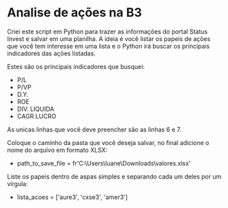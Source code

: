 # Analise de ações na B3
Criei este script em Python para trazer as informações do portal Status Invest e salvar em uma planilha.
A ideia é você listar os papeis de ações que você tem interesse em uma lista e o Python irá buscar os principais indicadores das ações listadas.

Estes são os principais indicadores que busquei:
- P/L
- P/VP
- D.Y.
- ROE
- DIV. LIQUIDA
- CAGR LUCRO

As unicas linhas que você deve preencher são as linhas 6 e 7.

Coloque o caminho da pasta que você deseja salvar, no final adicione o nome do arquivo em formato XLSX:
- path_to_save_file = fr'C:\Users\luane\Downloads\valores.xlsx'

Liste os papeis dentro de aspas simples e separando cada um deles por um virgula:
- lista_acoes       = ['aure3', 'cxse3', 'amer3']
